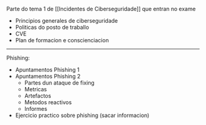 Parte do tema 1 de [[Incidentes de Ciberseguridade]] que entran no exame

- Principios generales de ciberseguridade
- Politicas do posto de traballo
- CVE
- Plan de formacion e conscienciacion

---

Phishing:
- Apuntamentos Phishing 1
- Apuntamentos Phishing 2
	- Partes dun ataque de fixing
	- Metricas
	- Artefactos
	- Metodos reactivos
	- Informes
- Ejercicio practico sobre phishing (sacar informacion)